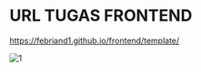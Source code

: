 # URL TUGAS FRONTEND

https://febriand1.github.io/frontend/template/

![1](https://user-images.githubusercontent.com/110885840/229092328-d8870dba-f2fe-4a37-9ad8-d0661979ef10.png)

